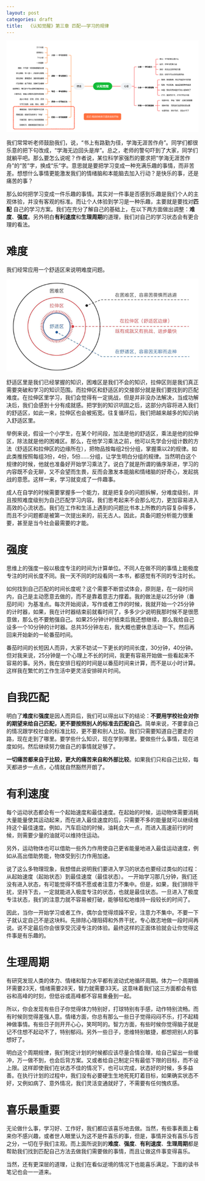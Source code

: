 ```yaml
---
layout: post
categories: draft
title:  《认知觉醒》第三章 匹配——学习的规律
---
```


![认知觉醒脑图](/assets/%E8%84%91%E5%9B%BE%E8%AE%A4%E7%9F%A5%E8%A7%89%E9%86%92-%E5%8C%B9%E9%85%8D.PNG)

我们常常听老师鼓励我们，说，“书上有路勤为径，学海无涯苦作舟”。同学们都很乐意的把下句改成，“学海无边回头是岸”。总之，老师的警句吓到了大家，同学们就躺平吧。那么要怎么说呢？作者说，某位科学家强烈的要求把“学海无涯苦作舟”的“苦”字，换成“乐”字。意思就是要把学习变成一种充满乐趣的事情，而非苦差。想想什么事情更能激发我们的情绪脑和本能脑去加入行动？是快乐的事，还是痛苦的事？

那么如何把学习变成一件乐趣的事情。其实对一件事是否感到乐趣是我们个人的主观体验，并没有客观的标准。而让个人体验到学习是一种乐趣，主要就是要找对**匹配** 自己的学习方案。我们在充分了解自己的基础上，在以下两方面做出调整：**难度**、**强度**。另外明白**有利速度**和**生理周期**的道理，我们对自己的学习状态会有更合理的看法。

# 难度

我们经常应用一个舒适区来说明难度问题。

![舒适区](/assets/%E8%AE%A4%E7%9F%A5%E8%A7%89%E9%86%92-%E8%88%92%E9%80%82%E5%8C%BA%E8%BE%B9%E7%BC%98.png)

舒适区里是我们已经掌握的知识，困难区是我们不会的知识，拉伸区则是我们真正需要突破和学习的知识范围。而拉伸区和舒适区的交接部分就是我们要找到的匹配难度。在拉伸区里学习，我们会觉得有一定挑战，但是并非没办法解决，当成功解决后，我们会感到十分有成就感。把学到的知识巩固之后，这部分内容将进入我们的舒适区，如此一来，拉伸区也会被拓宽。往复循环后，我们把越来越多的知识纳入舒适区里。

举例来说，假设一个小学生，在某个时间段，加法是他的舒适区，乘法是他的拉伸区，除法就是他的困难区。那么，在他学习乘法之前，他可以先学会分组计数的方法（舒适区和拉伸区的边缘所在），把物品按每组2份分组，掌握乘以2的规律。如此类推按照每组3份，4份，5份……分组，让学生明白分组的规律。当然明白这个规律的时候，他就也准备好开始学习乘法了。说白了就是所谓的循序渐进，学习的内容既不会无聊，又不会望而生畏，反而会激发本能脑和情绪脑的好奇心，发起挑战的意愿。这样一来，学习就变成了一件趣事。

成人在自学的时候需要掌握多一个能力，就是把复杂的问题拆解，分难度级别，并且按照难度级别为自己匹配学习内容。我们思考起来不会那么吃力，更加容易进入高效的心流状态。我们在工作和生活上遇到的问题比书本上所教的内容复杂得多，而且不少问题都是被第一次提出来的，前无古人。因此，具备问题分析能力很重要，甚至是当今社会最需要的才能。

# 强度

思维上的强度一般以极度专注的时间为计算单位。不同人在做不同的事情上能极度专注的时间长度不同。我一天不同的时段看同一本书，都感觉有不同的专注时长。

如何找到自己匹配的时间长度呢？这个需要不断尝试体会，原则是，在一段时间内，自己是主动愿意去做的，而不是靠着意志力撑着。我的做法是以25分钟（番茄时间）为基准点。每次开始阅读，写作或者工作的时候，我就开始一个25分钟的计时器，如果，我在计时器结束前就看时间了，多多少少说明我那时候不是很愿意做，那么也不要勉强自己。如果25分钟计时结束后我还想继续，那么我给自己设多一个10分钟的计时器。总共35分钟左右，我大概也要休息活动一下。然后再回来开始新的一轮番茄时间。

番茄时间的长短因人而异，大家不妨试一下更长的时间长度，30分钟，40分钟。但对我来说，25分钟是一个心理上不长的时间，我更有容易开始做一些看起来不容易的事。另外，我在安排日程的时间是以番茄时间来计算，而不是以小时计算。这样我在繁忙的工作生活中更灵活安排碎片时间。



# 自我匹配

明白了**难度**和**强度**是因人而异后，我们可以得出以下的结论：**不要用学校社会对你的期望来给自己匹配，更不要按照别人的标准去匹配自己**。简单来说，不要拿自己的情况跟学校社会的标准比较，更不要和别人比较。我们只需要知道自己要走的路，现在走到了哪里。要学些什么知识，现在学到哪里。要做些什么事情，现在进度如何。然后继续努力做自己的事情就足够了。

**一切痛苦都来自于比较，更大的痛苦来自和外部比较**。如果我们只和自己比较，每天都进步一点点，心情就自然豁然开朗了。

# 有利速度

每个运动状态都会有一个起始速度和最佳速度。在起始的时候，运动物体需要消耗大量能量使其运动起来，而在进入最佳速度的后，只需要不多的能量就可以继续维持这个最佳速度。例如，汽车启动的时候，油耗会大一点，而进入高速前行的时候，则需要少量的油就可以维持住运动。

另外，运动物体也可以借助一些外力作用使自己更省能量地进入最佳运动速度，例如从高出借助势能，物体受到引力作用加速。

说了这么多物理现象，我想借此说明我们要进入学习的状态也要经过类似的过程：从起始速度（起始状态）到最佳速度（最佳状态）。 一开始学习那几分钟，我们还没有进入状态，有可能觉得不情不愿或者注意力不集中。但是，如果，我们排除干扰，坚持下去，一定就能进入极度专注的状态，也就是最佳状态。一旦进入了极度专注状态，我们的注意力就不容易被打破，能够轻松地维持一段较长的时间了。

因此，当你一开始学习或者工作，偶尔会觉得烦躁不安，注意力不集中。不要一下子就认定自己不是这块料。先排除心理阻碍和外界干扰，专心致志地做一段时间再说。说不定最后你会很享受沉浸专注的体验。最终这样的正面体验就会让你觉得这件事是有乐趣的。


# 生理周期

有研究发现人类的体力、情绪和智力水平都有波动式地循环周期。体力一个周期循环需要23天，情绪需要28天，智力就需要33天。这意味着我们这三方面都会有低谷和高峰的时刻，但低谷或高峰都不容易重叠到一起。

所以，你会发现有些日子你觉得体力特别好，打球特别有手感，动作特别流畅。而有时候则觉得差强人意。情绪方面，你总有那么一些日子觉得闷闷不乐，打不起精神做事情。有些日子则开开心心，笑呵呵的。智力方面，有些时候你觉得脑子就是记不住想不起动不了，特别郁闷。另外一些日子，思维特别敏捷，都想把别人的事想好了。

明白这个周期规律，我们制定计划的时候都应该尽量合情合理，给自己留出一些缓冲，万一做不到，也会后背方案。又或者给自己制定只有最低下限的目标，而不设上限。这样即使我们在状态不佳的情况下，也可以完成，状态好的时候，多多益善。在执行计划的过程中，我们没有必要硬生生地死死盯着目标，如果确实状态不好，又例如病了、意外情况，我们灵活变通就好了，不需要有任何愧疚感。

# 喜乐最重要

无论做什么事，学习好、工作好，我们都应该喜乐地去做。当然，有些事表面上看来你不感兴趣，或者世人眼里认为这不是件喜乐的事，但是，事情并没有喜乐与否之分，一切在乎我们主观。而上面所说到的**难度**、**强度**、**有利速度**、**生理周期**都是帮助我们找到匹配自己方法去做我们需要做的事情，而且让做这件事变得喜乐。

当然，还有更深层的道理，让我们在看似逆境的情况下也能喜乐满足。下面的读书笔记也会一一道来。
<!--stackedit_data:
eyJoaXN0b3J5IjpbMjM5MTI5MzY2LC04MDY2NDUxMjMsLTI5NT
Q5MDQwMywyMTAxMjIxMjczLC0xMzc1NzczODkxLDgyNzc5NjQz
MCwtOTE0OTE1MjI2LC0yMDUzMzQ5Nzc1LC0xOTcxNTI2NDg2LD
k1MjI1NTg2OF19
-->
